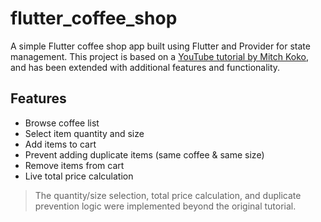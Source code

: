 # flutter_coffee_shop
A simple Flutter coffee shop app built using Flutter and Provider for state management. 
This project is based on a [YouTube tutorial by Mitch Koko](https://www.youtube.com/watch?v=RPvhoghXn54), and has been extended with additional features and functionality.

## Features

- Browse coffee list
- Select item quantity and size 
- Add items to cart
- Prevent adding duplicate items (same coffee & same size)
- Remove items from cart
- Live total price calculation

> The quantity/size selection, total price calculation, and duplicate prevention logic were implemented beyond the original tutorial.
